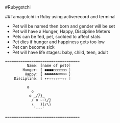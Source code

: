 #Rubygotchi

##Tamagotchi in Ruby using activerecord and terminal

* Pet will be named then born and gender will be set
* Pet will have a Hunger, Happy, Discipline Meters
* Pets can be fed, pet, scolded to affect stats
* Pet dies if hunger and happiness gets too low
* Pet can become sick
* Pet will have life stages: baby, child, teen, adult

```
==================================
          Name: [name of pet♀]
        Hunger: [ ◼◼◼◼◻◻◻◻◻◻ ]
         Happy: [ ☻☻☻☻☻☻☺☺☺☺ ]
    Discipline: [ ✦✦✧✧✧✧✧✧✧✧ ]

          o
            o  _
           o _//}_
            / o ~~\/}
            \   ))/\}
             `---`

==================================
```
